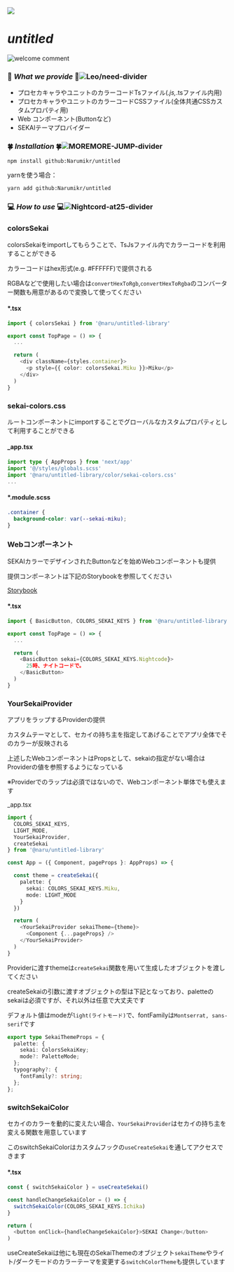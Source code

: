 <img src="https://capsule-render.vercel.app/api?type=waving&height=250&color=0:33aaee,100:ffc800&text=Hello%20SEKAI&section=header&fontAlign=39&fontAlignY=45&fontSize=50&textBg=false&reversal=false&animation=fadeIn&desc=React%20prsk%20theme%20UI%20Library&descAlign=50&descSize=-1&descAlignY=55&fontColor=f5f5f7" />

# **_untitled_**

![welcome comment](https://readme-typing-svg.herokuapp.com?color=%2333ccba&lines=Welcome+to+untitled+library!;きっと...;)

### 💫 **_What we provide_** 💫![Leo/need-divider](https://capsule-render.vercel.app/api?type=rect&height=2&color=0:3367cc,100:f5f5f7)

- プロセカキャラやユニットのカラーコードTsファイル(_.js,_.tsファイル内用)
- プロセカキャラやユニットのカラーコードCSSファイル(全体共通CSSカスタムプロパティ用)
- Web コンポーネント(Buttonなど)
- SEKAIテーマプロバイダー

### 🍀 **_Installation_** 🍀![MOREMORE-JUMP-divider](https://capsule-render.vercel.app/api?type=rect&height=2&color=0:88dd44,100:f5f5f7)

```bash
npm install github:Narumikr/untitled
```

yarnを使う場合：

```bash
yarn add github:Narumikr/untitled
```

### 💻 **_How to use_** 💻![Nightcord-at25-divider](https://capsule-render.vercel.app/api?type=rect&height=2&color=0:884499,100:f5f5f7)

### colorsSekai

colorsSekaiをimportしてもらうことで、TsJsファイル内でカラーコードを利用することができる

カラーコードはhex形式(e.g. #FFFFFF)で提供される

RGBAなどで使用したい場合は`convertHexToRgb`,`convertHexToRgba`のコンバーター関数も用意があるので変換して使ってください

#### \*.tsx

```ts
import { colorsSekai } from '@naru/untitled-library'

export const TopPage = () => {
  ...

  return (
    <div className={styles.container}>
      <p style={{ color: colorsSekai.Miku }}>Miku</p>
    </div>
  )
}
```

### sekai-colors.css

ルートコンポーネントにimportすることでグローバルなカスタムプロパティとして利用することができる

#### \_app.tsx

```ts
import type { AppProps } from 'next/app'
import '@/styles/globals.scss'
import '@naru/untitled-library/color/sekai-colors.css'
...
```

#### \*.module.scss

```css
.container {
  background-color: var(--sekai-miku);
}
```

### Webコンポーネント

SEKAIカラーでデザインされたButtonなどを始めWebコンポーネントも提供

提供コンポーネントは下記のStorybookを参照してください

[Storybook](https://untitled-theta-sage.vercel.app/)

#### \*.tsx

```ts
import { BasicButton, COLORS_SEKAI_KEYS } from '@naru/untitled-library'

export const TopPage = () => {
  ...

  return (
    <BasicButton sekai={COLORS_SEKAI_KEYS.Nightcode}>
      25時、ナイトコードで。
    </BasicButton>
  )
}
```

### YourSekaiProvider

アプリをラップするProviderの提供

カスタムテーマとして、セカイの持ち主を指定してあげることでアプリ全体でそのカラーが反映される

上述したWebコンポーネントはPropsとして、sekaiの指定がない場合はProviderの値を参照するようになっている

※Providerでのラップは必須ではないので、Webコンポーネント単体でも使えます

\_app.tsx

```ts
import {
  COLORS_SEKAI_KEYS,
  LIGHT_MODE,
  YourSekaiProvider,
  createSekai
} from '@naru/untitled-library'

const App = ({ Component, pageProps }: AppProps) => {

  const theme = createSekai({
    palette: {
      sekai: COLORS_SEKAI_KEYS.Miku,
      mode: LIGHT_MODE
    }
  })

  return (
    <YourSekaiProvider sekaiTheme={theme}>
      <Component {...pageProps} />
    </YourSekaiProvider>
  )
}
```

Providerに渡すthemeは`createSekai`関数を用いて生成したオブジェクトを渡してください

createSekaiの引数に渡すオブジェクトの型は下記となっており、paletteのsekaiは必須ですが、それ以外は任意で大丈夫です

デフォルト値はmodeが`light(ライトモード)`で、fontFamilyは`Montserrat, sans-serif`です

```ts
export type SekaiThemeProps = {
  palette: {
    sekai: ColorsSekaiKey;
    mode?: PaletteMode;
  };
  typography?: {
    fontFamily?: string;
  };
};
```

### switchSekaiColor

セカイのカラーを動的に変えたい場合、`YourSekaiProvider`はセカイの持ち主を変える関数を用意しています

このswitchSekaiColorはカスタムフックの`useCreateSekai`を通してアクセスできます

#### \*.tsx

```ts
const { switchSekaiColor } = useCreateSekai()

const handleChangeSekaiColor = () => {
  switchSekaiColor(COLORS_SEKAI_KEYS.Ichika)
}

return (
  <button onClick={handleChangeSekaiColor}>SEKAI Change</button>
)
```

useCreateSekaiは他にも現在のSekaiThemeのオブジェクト`sekaiTheme`やライト/ダークモードのカラーテーマを変更する`switchColorTheme`も提供しています
